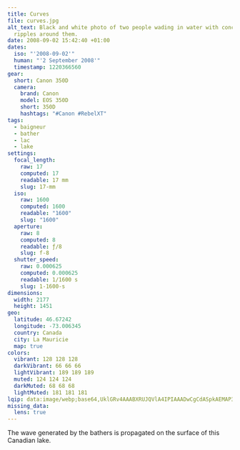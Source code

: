 ```yaml
---
title: Curves
file: curves.jpg
alt_text: Black and white photo of two people wading in water with concentric
  ripples around them.
date: 2008-09-02 15:42:40 +01:00
dates:
  iso: "'2008-09-02'"
  human: "'2 September 2008'"
  timestamp: 1220366560
gear:
  short: Canon 350D
  camera:
    brand: Canon
    model: EOS 350D
    short: 350D
    hashtags: "#Canon #RebelXT"
tags:
  - baigneur
  - bather
  - lac
  - lake
settings:
  focal_length:
    raw: 17
    computed: 17
    readable: 17 mm
    slug: 17-mm
  iso:
    raw: 1600
    computed: 1600
    readable: "1600"
    slug: "1600"
  aperture:
    raw: 8
    computed: 8
    readable: ƒ/8
    slug: f-8
  shutter_speed:
    raw: 0.000625
    computed: 0.000625
    readable: 1/1600 s
    slug: 1-1600-s
dimensions:
  width: 2177
  height: 1451
geo:
  latitude: 46.67242
  longitude: -73.006345
  country: Canada
  city: La Mauricie
  map: true
colors:
  vibrant: 128 128 128
  darkVibrant: 66 66 66
  lightVibrant: 189 189 189
  muted: 124 124 124
  darkMuted: 68 68 68
  lightMuted: 181 181 181
lqip: data:image/webp;base64,UklGRv4AAABXRUJQVlA4IPIAAADwCgCdASpkAEMAP3Gswlm0v7elMVUZg/AuCWkAABpIMQdXHSjXCu/CwhHb/p2AokTp0k4m56fSN9qvtyydl7yerhUEFY8F4U3/WhXVL1KpT28J/hXrz9yY4Eb7y9qd/oAA/uNFEqDyZQjgKBgnRGhAvvmhuKVrlura5yGwZaqH4Yzay8UeEz8a1fQP9GAWLxeZsGoHl288zorVMOBqrfDQBjYqJD4s0dAKwlxgH6rtcnb5NEeTfHpUVBL174iyij7NT/QDn8u8L/DXT4Ts0/gvRKUKF68uMtIXtsUNBG5zJ2bG1DxOb0P/rwoWoom/WuAAAA==
missing_data:
  lens: true
---
```


The wave generated by the bathers is propagated on the surface of this Canadian lake.
